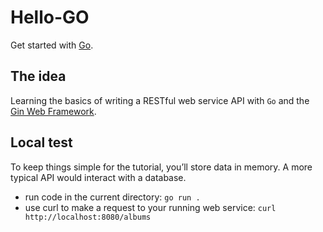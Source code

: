 # Hello-GO

Get started with [Go](https://go.dev/).

## The idea

Learning the basics of writing a RESTful web service API with `Go` and the [Gin Web Framework](https://gin-gonic.com/).

## Local test

To keep things simple for the tutorial, you’ll store data in memory. A more typical API would interact with a database.

- run code in the current directory: `go run .`
- use curl to make a request to your running web service: `curl http://localhost:8080/albums`
